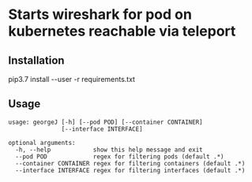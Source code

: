 # Starts wireshark for pod on kubernetes reachable via teleport

## Installation
pip3.7 install --user -r requirements.txt

## Usage
```
usage: georgeJ [-h] [--pod POD] [--container CONTAINER]
               [--interface INTERFACE]

optional arguments:
  -h, --help            show this help message and exit
  --pod POD             regex for filtering pods (default .*)
  --container CONTAINER regex for filtering containers (default .*)
  --interface INTERFACE regex for filtering interfaces (default .*)
```
